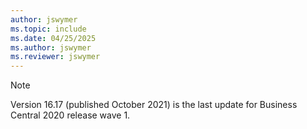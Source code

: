 ```yaml
---
author: jswymer
ms.topic: include
ms.date: 04/25/2025
ms.author: jswymer
ms.reviewer: jswymer
---
```

> [!NOTE]
> Version 16.17 (published October 2021) is the last update for Business Central 2020 release wave 1.